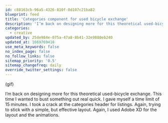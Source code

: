 ```yaml
---
id: c88163cb-96a5-4326-810f-0d107c21ba82
blueprint: feed
title: 'Categories component for used bicycle exchange'
description: 'I’m back on designing more for this theoretical used-bicycle exchange.'
categories:
  - creative
updated_by: 25de984e-075a-47a8-8b41-32e9880eb240
updated_at: 1669769418
use_meta_keywords: false
no_index_page: false
no_follow_links: false
sitemap_priority: '0.5'
sitemap_changefreq: daily
override_twitter_settings: false
---
```

(gif)

I’m back on designing more for this theoretical used-bicycle exchange. This time I wanted to bust something out real quick. I gave myself a time limit of 15 minutes. I took a crack at the categories header for listings. Again, trying to stick with a simple, but effective layout. Again, I used Adobe XD for the layout and the animations.